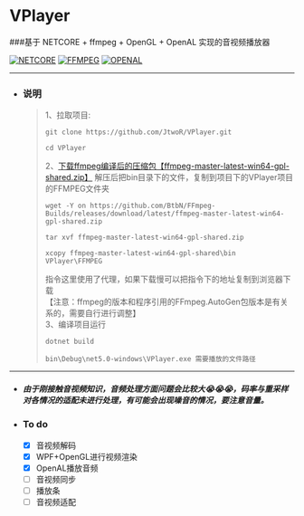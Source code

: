 # VPlayer
###基于 NETCORE + ffmpeg + OpenGL + OpenAL 实现的音视频播放器

[![NETCORE](https://img.shields.io/badge/.NETCORE-5-important.svg?style=plastic)]()
[![FFMPEG](https://img.shields.io/badge/FFMPEG-5.x+-brightgreen.svg?style=plastic)](https://github.com/BtbN/FFmpeg-Builds/releases)
[![OPENAL](https://img.shields.io/badge/OpenAL-Last-blue.svg?style=plastic)](https://www.openal.org/downloads/)

---
* ### 说明

    >1、拉取项目:
    >```shell
    >git clone https://github.com/JtwoR/VPlayer.git
    >
    >cd VPlayer
    >```
    >2、[下载ffmpeg编译后的压缩包【ffmpeg-master-latest-win64-gpl-shared.zip】](https://github.com/BtbN/FFmpeg-Builds/releases ) 解压后把bin目录下的文件，复制到项目下的VPlayer项目的FFMPEG文件夹<br>
    >```shell
    >wget -Y on https://github.com/BtbN/FFmpeg-Builds/releases/download/latest/ffmpeg-master-latest-win64-gpl-shared.zip
    >
    >tar xvf ffmpeg-master-latest-win64-gpl-shared.zip
    >
    >xcopy ffmpeg-master-latest-win64-gpl-shared\bin VPlayer\FFMPEG
    >```
    >指令这里使用了代理，如果下载慢可以把指令下的地址复制到浏览器下载<br>【注意：ffmpeg的版本和程序引用的FFmpeg.AutoGen包版本是有关系的，需要自行进行调整】<br>
    >3、编译项目运行<br>
    >```shell
    >dotnet build
    >
    >bin\Debug\net5.0-windows\VPlayer.exe 需要播放的文件路径
    >```
    
---
* ##### 由于刚接触音视频知识，音频处理方面问题会比较大😭😭😭，码率与重采样对各情况的适配未进行处理，有可能会出现噪音的情况，要注意音量。
* ### To do
    - [x] 音视频解码
    - [x] WPF+OpenGL进行视频渲染
    - [x] OpenAL播放音频
    - [ ] 音视频同步   
    - [ ] 播放条
    - [ ] 音视频适配